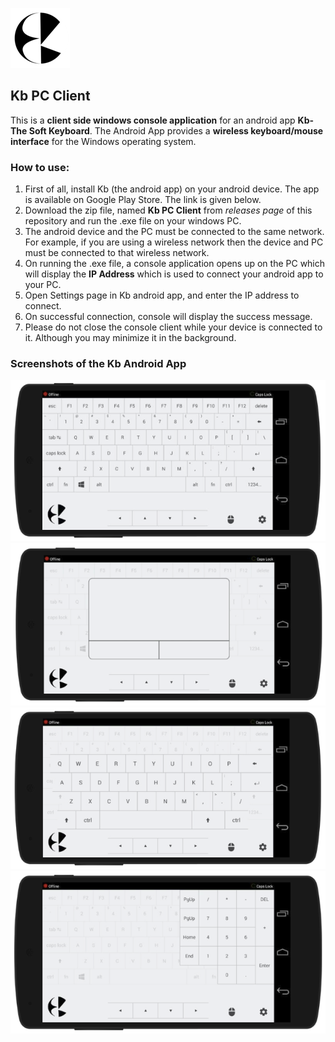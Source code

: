 ![kb logo](assets/kb.png)

## Kb PC Client

This is a **client side windows console application** for an android app **Kb-The Soft Keyboard**. The Android App provides a **wireless keyboard/mouse interface** for the Windows operating system.

### How to use:

1. First of all, install Kb (the android app) on your android device. The app is available on Google Play Store. The link is given below.
2. Download the zip file, named **Kb PC Client** from _releases page_ of this repository and run the .exe file on your windows PC.
4. The android device and the PC must be connected to the same network. For example, if you are using a wireless network then the device and PC must be connected to that wireless network.
3. On running the .exe file, a console application opens up on the PC which will display the **IP Address** which is used to connect your android app to your PC.
4. Open Settings page in Kb android app, and enter the IP address to connect.
5. On successful connection, console will display the success message.
6. Please do not close the console client while your device is connected to it. Although you may minimize it in the background.

### Screenshots of the Kb Android App

![Kb keypad](assets/kb1.png)
![Kb mouse](assets/kb2.png)
![Kb alpha keypad](assets/kb3.png)
![Kb numpad](assets/kb4.png)